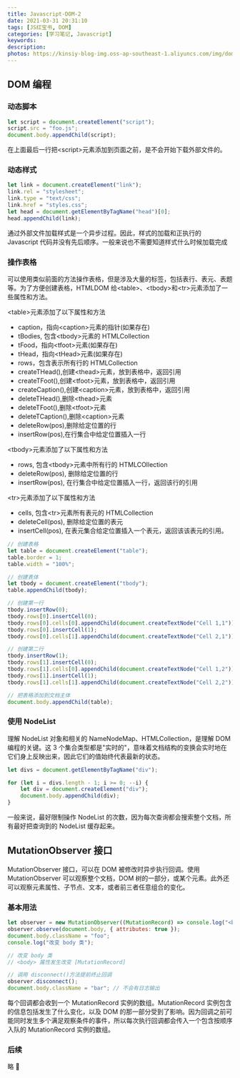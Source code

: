```yaml
---
title: Javascript-DOM-2
date: 2021-03-31 20:31:10
tags: [JS红宝书, DOM]
categories: [学习笔记, Javascript]
keywords:
description: 
photos: https://kinsiy-blog-img.oss-ap-southeast-1.aliyuncs.com/img/dom-2.png
---
```


## DOM 编程

### 动态脚本

```javascript
let script = document.createElement("script");
script.src = "foo.js";
document.body.appendChild(script);
```

在上面最后一行把<script\>元素添加到页面之前，是不会开始下载外部文件的。

<!-- more -->

### 动态样式

```javascript
let link = document.createElement("link");
link.rel = "stylesheet";
link.type = "text/css";
link.href = "styles.css";
let head = document.getElementByTagName("head")[0];
head.appendChild(link);
```

通过外部文件加载样式是一个异步过程。因此，样式的加载和正执行的 Javascript 代码并没有先后顺序。一般来说也不需要知道样式什么时候加载完成

### 操作表格

可以使用类似前面的方法操作表格，但是涉及大量的标签，包括表行、表元、表题等。为了方便创建表格，HTMLDOM 给<table\>、<tbody\>和<tr\>元素添加了一些属性和方法。

<table\>元素添加了以下属性和方法

-   caption，指向<caption\>元素的指针(如果存在)
-   tBodies, 包含<tbody\>元素的 HTMLCollection
-   tFood，指向<tfoot\>元素(如果存在)
-   tHead，指向<tHead\>元素(如果存在)
-   rows，包含表示所有行的 HTMLCollection
-   createTHead(),创建<thead\>元素，放到表格中，返回引用
-   createTFoot(),创建<tfoot\>元素，放到表格中，返回引用
-   createCaption(),创建<caption\>元素，放到表格中，返回引用
-   deleteTHead(),删除<thead\>元素
-   deleteTFoot(),删除<tfoot\>元素
-   deleteTCaption(),删除<caption\>元素
-   deleteRow(pos),删除给定位置的行
-   insertRow(pos),在行集合中给定位置插入一行

<tbody\>元素添加了以下属性和方法

-   rows, 包含<tbody\>元素中所有行的 HTMLCOllection
-   deleteRow(pos), 删除给定位置的行
-   insertRow(pos), 在行集合中给定位置插入一行，返回该行的引用

<tr\>元素添加了以下属性和方法

-   cells, 包含<tr\>元素所有表元的 HTMLCollection
-   deleteCell(pos), 删除给定位置的表元
-   insertCell(pos), 在表元集合给定位置插入一个表元，返回该该表元的引用。

```javascript
// 创建表格
let table = document.createElement("table");
table.border = 1;
table.width = "100%";

// 创建表体
let tbody = document.createElement("tbody");
table.appendChild(tbody);

// 创建第一行
tbody.insertRow(0);
tbody.rows[0].insertCell(0);
tbody.rows[0].cells[0].appendChild(document.createTextNode("Cell 1,1"));
tbody.rows[0].insertCell(1);
tbody.rows[0].cells[1].appendChild(document.createTextNode("Cell 2,1"));

// 创建第二行
tbody.insertRow(1);
tbody.rows[1].insertCell(0);
tbody.rows[1].cells[0].appendChild(document.createTextNode("Cell 1,2"));
tbody.rows[1].insertCell(1);
tbody.rows[1].cells[1].appendChild(document.createTextNode("Cell 2,2"));

// 把表格添加到文档主体
document.body.appendChild(table);
```

### 使用 NodeList

理解 NodeList 对象和相关的 NameNodeMap、HTMLCollection，是理解 DOM 编程的关键。这 3 个集合类型都是"实时的"，意味着文档结构的变换会实时地在它们身上反映出来，因此它们的值始终代表最新的状态。

```javascript
let divs = document.getElementByTagName("div");

for (let i = divs.length - 1; i >= 0; --i) {
	let div = document.createElement("div");
	document.body.appendChild(div);
}
```

一般来说，最好限制操作 NodeList 的次数，因为每次查询都会搜索整个文档，所有最好把查询到的 NodeList 缓存起来。

## MutationObserver 接口

MutationObserver 接口，可以在 DOM 被修改时异步执行回调。使用 MutationObserver 可以观察整个文档，DOM 树的一部分，或某个元素。此外还可以观察元素属性、子节点、文本，或者前三者任意组合的变化。

### 基本用法

```javascript
let observer = new MutationObserver((MutationRecord) => console.log("<body> 属性发生改变", MutationRecord));
observer.observe(document.body, { attributes: true });
document.body.className = "foo";
console.log("改变 body 类");

// 改变 body 类
// <body> 属性发生改变 [MutationRecord]

// 调用 disconnect()方法提前终止回调
observer.disconnect();
document.body.className = "bar"; // 不会有日志输出
```

每个回调都会收到一个 MutationRecord 实例的数组。MutationRecord 实例包含的信息包括发生了什么变化，以及 DOM 的那一部分受到了影响。因为回调之前可能同时发生多个满足观察条件的事件，所以每次执行回调都会传入一个包含按顺序入队的 MutationRecord 实例的数组。

### 后续

略 🤣
